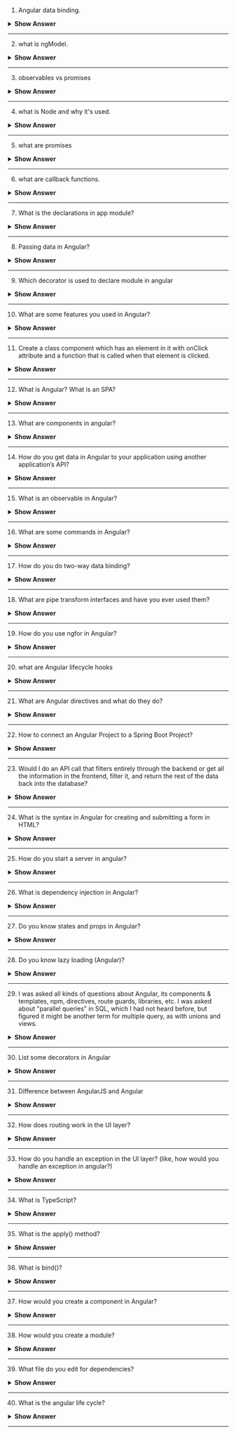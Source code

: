 1. Angular data binding.

<details><summary><b> Show Answer</b></summary>
  
<blockquote>

Data binding in angular is a way of connect data between component and view. So that changes made in one are automatically reflected in the other. There are four types of data binding in Angular such as interpolation, property binding, event binding, and two-way binding.

</blockquote>

</details>

---

2. what is ngModel.

<details><summary><b> Show Answer</b></summary>
  
<blockquote>

The `ngModel` is an Angular directive that provides two-way data binding. It is used to bind the value of an HTML form element to a variable in the component. With `ngModel` any changes made to the input value will be reflected in the component's variable, and changes to the variable will be reflected in the input field.

For example,

```HTML
<input [(ngModel)]="username" name="username" type="text">
```

In the above example, the input field is binded with the username variable present inside the component.

</blockquote>

</details>

---


3. observables vs promises

<details><summary><b> Show Answer</b></summary>
  
<blockquote>

An observable and a promise both are used to handle asynchronous operations, but they have differences.

| Promise | Observable | 
| :---------------: | :---------------: | 
|  Promises represent a single value or an error that will be available in the future. | Observables can represent a stream of multiple values that will be available in the future. |  
|  Promises can only be resolved or rejected once. | Observables can emit values multiple times. | 
|  You can chain multiple promises using `.then()` and `.catch()` methods. | Observables can also be chained using methods like `map()`, `filter()`, and `reduce()` | 
|  Promises are not cancellable once they are initiated. | Observables are cancellable using the `unsubscribe()` method. | 
|  Promises are eager, which means they are executed immediately when they are created. | Observables are lazy, which means they only start executing when someone subscribes to them. | 
|  Promises use the `catch()` method to handle errors | Observables use the error callback function. | 


</blockquote>

</details>

---


4. what is Node and why it's used.

<details><summary><b> Show Answer</b></summary>
  
<blockquote>

Node.js is a JavaScript runtime environment built on the V8 JavaScript engine that allows developers to run JavaScript code outside of a web browser. It is lightweight and efficient, making it well-suited for building real-time applications that require high concurrency and scalability. Node.js also provides a rich set of libraries and frameworks that simplify the development process.

</blockquote>

</details>

---


5. what are promises

<details><summary><b> Show Answer</b></summary>
  
<blockquote>
A Promise is used to handle asynchronous operations. To understand a Promise in a simpler way, we can consider it as a placeholder for future upcoming values or errors. Promises have three states called pending, fulfilled, or rejected. 

When a Promise is in the pending state, it means that the operation is still in progress and we have not yet received the result. When a Promise is fulfilled, it means that the operation has completed successfully, and the result is available. When a Promise is rejected, it means that the operation has failed and has given us an error. Promises use the `then()` and `catch()` methods to handle the results. 

</blockquote>

</details>

---

6. what are callback functions.

<details><summary><b> Show Answer</b></summary>
  
<blockquote>

A callback function is a function that is passed as an argument to another function. It is commonly used in JavaScript to handle asynchronous operations like making an HTTP request. 

example for a callback function,
```js
function add(a, b, callback) {
  const result = a + b;
  callback(result);
}

add(3, 4, function(sum) {
  console.log('sum :', sum);
});

```

In this example, we created a function called add that takes two numbers and a callback function as arguments. Inside the function, we calculate the sum of a and b, and then call the callback function and pass the result to that function.

</blockquote>

</details>

---

7. What is the declarations in app module?

<details><summary><b> Show Answer</b></summary>
  
<blockquote>

In Angular, the declarations array in the `@NgModule` decorator of the `app.module.ts` file is used to specify the components, directives, and pipes that belong to the current module.

</blockquote>

</details>

---

8. Passing data in Angular?

<details><summary><b> Show Answer</b></summary>
  
<blockquote>

There are several ways to pass data between components in Angular, such as using `input/output bindings`, `services`, `RxJS`, `routing parameters`, and `ViewChild`. `Input and output bindings` are used to pass data between components that have a parent-child relationship. `Services` are used to share data between multiple components. `RxJS` can be used to pass data to components in a reactive way. We can also share data using the URL, and to receive data from the URL we can use `routing parameters`. `ViewChild` is used to access the child component's properties and methods from the parent component.

</blockquote>

</details>

---

9. Which decorator is used to declare module in angular

<details><summary><b> Show Answer</b></summary>
  
<blockquote>

The `@NgModule` decorator is used to define a module. The `@NgModule` decorator takes an object as its argument, which includes several properties that define the module's configuration like `declaration`, `imports`,`providers`, and `exports`.

To declare a module using `@NgModule`, you need to create a new TypeScript class, decorate it with `@NgModule`, and then configure the module by setting its properties in the decorator's argument.

for example,
```ts
import { NgModule } from '@angular/core';
import { BrowserModule } from '@angular/platform-browser';
import { AppComponent } from './app.component';

@NgModule({
  declarations: [
    AppComponent
  ],
  imports: [
    BrowserModule
  ],
  providers: [],
  exports: [
   AppComponent
  ]
})
export class AppModule { }

```


</blockquote>

</details>

---

10. What are some features you used in Angular?

<details><summary><b> Show Answer</b></summary>
  
<blockquote>

The feature which I used in angular are Components, Directives, Services, Dependency injection, Routing, Forms, Pipes, and Observables. The components of angular help the developer to encapsulat each feature in seperate component.  

</blockquote>

</details>

---

11. Create a class component which has an element in it with onClick attribute and a function that is called when that element is clicked.

<details><summary><b> Show Answer</b></summary>
  
<blockquote>


```Ts

import { Component } from '@angular/core';

@Component({
  selector: 'app-home',
  template: 
    `<div>
      <button (click)="handleClick()">Click me!</button>
    </div>`,
  styleUrls: ['./home.component.css']
})
export class HomeComponent {

  handleClick(){
    console.log('Button clicked!');
  }

}

```

In above example, we have created a home component. which contains a button element and when the button is clicked hadleClick() method gets executed.

</blockquote>

</details>

---

12. What is Angular? What is an SPA?

<details><summary><b> Show Answer</b></summary>
  
<blockquote>

Angular is a JavaScript framework developed by Google for building web applications. Single Page Application (SPA) is a type of web application that loads a single page and dynamically updates its content without requiring a page refresh. SPAs enhance user experience by providing a smooth and responsive experience to the users. Angular helps developers create SPAs by providing a powerful templating engine, two-way data binding, dependency injection, and a robust router for handling navigation.

</blockquote>

</details>

---

13. What are components in angular?

<details><summary><b> Show Answer</b></summary>
  
<blockquote>

Components are the main building block of a web application in Angular. They are self-contained blocks of code that include the HTML template, TypeScript class, and CSS styles to define the view and behavior of a specific part of the application. We use the `@Component` decorator to define a component. Components are reusable and can be composed together to create a complex UI.

</blockquote>

</details>

---

14. How do you get data in Angular to your application using another application’s API?

<details><summary><b> Show Answer</b></summary>
  
<blockquote>

To get data from another application's API in Angular, you can use the `HttpClient` module to make HTTP requests to the API endpoints. First, import the `HttpClientModule` into your module, then inject the `HttpClient` service into your component or service where you want to make the API request. Next, use the `HttpClient` service's `get()` method to make a `GET` request to the API endpoint and retrieve the data.

</blockquote>

</details>

---

15. What is an observable in Angular?

<details><summary><b> Show Answer</b></summary>
  
<blockquote>

An `Observable` is a stream of data that can be used to handle asynchronous operations. Using observable we can pass the data between different components of angular. `Observables` are similar to `Promises`, but unlike `Promises` that only return a single value, `Observables` can return multiple values over time. Also, Observables are cancelable, which means we can unsubscribe from an Observable if we no longer need to receive updates.

</blockquote>

</details>

---


16. What are some commands in Angular?

<details><summary><b> Show Answer</b></summary>
  
<blockquote>

In Angular we have commands like, 

- `ng new <project-name>` : Creates new angular application.
- `ng generate component <component-name>` : Creates a new component with the specified name.
- `ng serve`: Builds and serves the application locally.
- `ng build`: Builds the application for production.
- `ng update`: Updates the application's dependencies to the latest versions.
- `ng deploy`: Deploys the application to a remote server.

</blockquote>

</details>

---


17. How do you do two-way data binding?

<details><summary><b> Show Answer</b></summary>
  
<blockquote>

To achieve two-way data binding in Angular you can use the `[(ngModel)]` directive. This binds a component property to an input field and synchronizes data in both directions. To use `[(ngModel)]`, create a property in the component class to store the data, bind it to an input field using [(ngModel)]. Any changes made to the input field will be automatically reflected in the property.

</blockquote>

</details>

---


18. What are pipe transform interfaces and have you ever used them? 

<details><summary><b> Show Answer</b></summary>
  
<blockquote>

The `PipeTransform` interface is a built-in Angular interface that you can use to create custom pipes. To create a custom pipe first, you have to create a class that will implement the `PipeTransform` interface. In this class, we will create a transform method which defines the functionality of that pipe. You can use the custom pipe by applying it to an expression with the `|` symbol followed by the pipe name. 

</blockquote>

</details>

---


19. How do you use ngfor in Angular? 

<details><summary><b> Show Answer</b></summary>
  
<blockquote>

`ngFor` is a structural directive in Angular that is used to render a list of items in the template based on an array or an iterable object. The `ngFor` can be used as `*ngFor="let item of items"`, where items is an array that contains the items to be rendered, and the item is a variable that represents the current item in the iteration.

</blockquote>

</details>

---


20. what are Angular lifecycle hooks

<details><summary><b> Show Answer</b></summary>
  
<blockquote>

Angular lifecycle hooks are methods that are called at specific stages in the life cycle of an Angular component, such as when it is created, updated, or destroyed. It includes methods like `ngOnInit()`, `ngOnChanges()`, `ngAfterViewInit()`, and `ngOnDestroy()`. 

</blockquote>

</details>

---


21. What are Angular directives and what do they do?

<details><summary><b> Show Answer</b></summary>
  
<blockquote>

Angular directive is a type of Angular component that allows you to add custom behavior or attributes to an DOM element. There are three types of directives structural, attribute and custom. Structural directives add or remove elements, attribute directives modify the attributes of an element, and custom directives are used to create custom functionality. Directives are used to build dynamic and interactive web applications.


</blockquote>

</details>

---


22. How to connect an Angular Project to a Spring Boot Project?

<details><summary><b> Show Answer</b></summary>
  
<blockquote>

To connect an Angular project to a Spring Boot project, you can use RESTful APIs. The Angular project can send HTTP requests to the Spring Boot project, which will handle these requests and return the required data. You can create the RESTful APIs in the Spring Boot project using Spring Web MVC, and then call these APIs from the Angular project using the `HttpClient` module.

</blockquote>

</details>

---


23. Would I do an API call that filters entirely through the backend or get all the information in the frontend, filter it, and return the rest of the data back into the database? 

<details><summary><b> Show Answer</b></summary>
  
<blockquote>

This depends on the use case and requirements of your application. If you have a large amount of data or the data contains sensitive information filtering the data in the backend will be a good option. If you want to enhance the user experience then filtering the data in the front end can be considered as it will reduce the calls to the backend and improves the response time of the application.

</blockquote>

</details>

---

24. What is the syntax in Angular for creating and submitting a form in HTML?

<details><summary><b> Show Answer</b></summary>
  
<blockquote>



</blockquote>

</details>

---

25. How do you start a server in angular?

<details><summary><b> Show Answer</b></summary>
  
<blockquote>

To start an server in angular you can use `ng serve` command.

</blockquote>

</details>

---

26. What is dependency injection in Angular?

<details><summary><b> Show Answer</b></summary>
  
<blockquote>

Dependency Injection (DI) in Angular is a feature that allows you to inject dependencies into a component, service or other class. The dependencies that your component or service needs are added in the constructor of the component, and Angular will automatically provide those dependencies when the component or service is instantiated. 

</blockquote>

</details>

---

27. Do you know states and props in Angular?

<details><summary><b> Show Answer</b></summary>
  
<blockquote>



</blockquote>

</details>

---

28. Do you know lazy loading (Angular)?

<details><summary><b> Show Answer</b></summary>
  
<blockquote>



</blockquote>

</details>

---

29. I was asked all kinds of questions about Angular, its components & templates, npm, directives, route guards, libraries, etc. I was asked about "parallel queries" in SQL, which I had not heard before, but figured it might be another term for multiple query, as with unions and views. 

<details><summary><b> Show Answer</b></summary>
  
<blockquote>



</blockquote>

</details>

---

30. List some decorators in Angular

<details><summary><b> Show Answer</b></summary>
  
<blockquote>



</blockquote>

</details>

---

31. Difference between AngularJS and Angular

<details><summary><b> Show Answer</b></summary>
  
<blockquote>



</blockquote>

</details>

---

32. How does routing work in the UI layer?

<details><summary><b> Show Answer</b></summary>
  
<blockquote>



</blockquote>

</details>

---

33. How do you handle an exception in the UI layer? (like, how would you handle an exception in angular?)

<details><summary><b> Show Answer</b></summary>
  
<blockquote>



</blockquote>

</details>

---

34. What is TypeScript?

<details><summary><b> Show Answer</b></summary>
  
<blockquote>



</blockquote>

</details>

---

35. What is the apply() method?

<details><summary><b> Show Answer</b></summary>
  
<blockquote>



</blockquote>

</details>

---

36. What is bind()?

<details><summary><b> Show Answer</b></summary>
  
<blockquote>



</blockquote>

</details>

---

37. How would you create a component in Angular?

<details><summary><b> Show Answer</b></summary>
  
<blockquote>



</blockquote>

</details>

---

38. How would you create a module?

<details><summary><b> Show Answer</b></summary>
  
<blockquote>



</blockquote>

</details>

---

39. What file do you edit for dependencies?

<details><summary><b> Show Answer</b></summary>
  
<blockquote>



</blockquote>

</details>

---


40. What is the angular life cycle?

<details><summary><b> Show Answer</b></summary>
  
<blockquote>



</blockquote>

</details>

---


